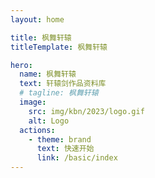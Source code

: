 ```yaml
---
layout: home

title: 枫舞轩辕
titleTemplate: 枫舞轩辕

hero:
  name: 枫舞轩辕
  text: 轩辕剑作品资料库
  # tagline: 枫舞轩辕
  image:
    src: img/kbn/2023/logo.gif
    alt: Logo
  actions:
    - theme: brand
      text: 快速开始
      link: /basic/index
---
```


<Home />
